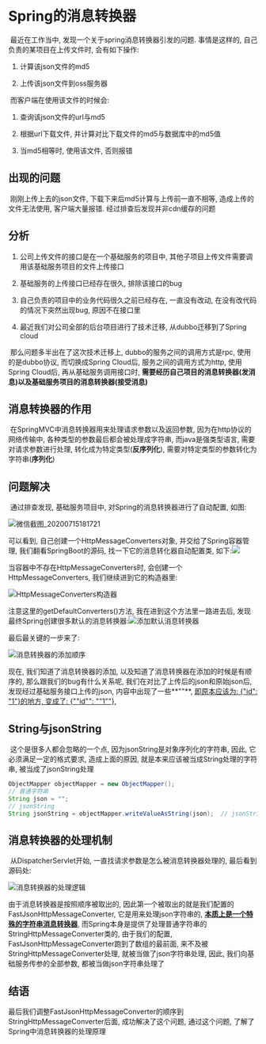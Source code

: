 

# Spring的消息转换器

​		最近在工作当中, 发现一个关于spring消息转换器引发的问题. 事情是这样的, 自己负责的某项目在上传文件时, 会有如下操作:

 1. 计算该json文件的md5

 2. 上传该json文件到oss服务器

​		而客户端在使用该文件的时候会:

 1. 查询该json文件的url与md5

 2. 根据url下载文件, 并计算对比下载文件的md5与数据库中的md5值

 3. 当md5相等时, 使用该文件, 否则报错

## 出现的问题

​		刚刚上传上去的json文件, 下载下来后md5计算与上传前一直不相等, 造成上传的文件无法使用, 客户端大量报错. 经过排查后发现并非cdn缓存的问题

## 分析

  1. 公司上传文件的接口是在一个基础服务的项目中, 其他子项目上传文件需要调用该基础服务项目的文件上传接口

  2. 基础服务的上传接口已经存在很久, 排除该接口的bug

  3. 自己负责的项目中的业务代码很久之前已经存在, 一直没有改动, 在没有改代码的情况下突然出现bug, 原因不在接口里

  4. 最近我们对公司全部的后台项目进行了技术迁移, 从dubbo迁移到了Spring cloud

​		那么问题多半出在了这次技术迁移上, dubbo的服务之间的调用方式是rpc, 使用的是dubbo协议, 而切换成Spring Cloud后, 服务之间的调用方式为http, 使用Spring Cloud后, 再从基础服务调用接口时, **需要经历自己项目的消息转换器(发消息)以及基础服务项目的消息转换器(接受消息)**

## 消息转换器的作用

​		在SpringMVC中消息转换器用来处理请求参数以及返回参数, 因为在http协议的网络传输中, 各种类型的参数最后都会被处理成字符串, 而java是强类型语言, 需要对请求参数进行处理, 转化成为特定类型(**反序列化**), 需要对特定类型的参数转化为字符串(**序列化**)

## 问题解决

​		通过排查发现, 基础服务项目中, 对Spring的消息转换器进行了自动配置, 如图:

![微信截图_20200715181721](D:\notes\img\一个错误的消息转换器自动配置类.png)

可以看到, 自己创建一个HttpMessageConverters对象, 并交给了Spring容器管理, 我们翻看SpringBoot的源码, 找一下它的消息转化器自动配置类, 如下:![](D:\notes\img\SpringBoot消息转换器自动配置类.png)

当容器中不存在HttpMessageConverters时, 会创建一个HttpMessageConverters, 我们继续进到它的构造器里:

![HttpMessageConverters构造器](D:\notes\img\HttpMessageConverters构造器.png)

注意这里的getDefaultConverters()方法, 我在进到这个方法里一路进去后, 发现最终Spring创建很多默认的消息转换器:![添加默认消息转换器](D:\notes\img\添加默认消息转换器.png)

最后最关键的一步来了:

![消息转换器的添加顺序](D:\notes\img\消息转换器的添加顺序.png)

现在, 我们知道了消息转换器的添加, 以及知道了消息转换器在添加的时候是有顺序的, 那么跟我们的bug有什么关系呢, 我们在对比了上传后的json和原始json后, 发现经过基础服务接口上传的json, 内容中出现了一些**""**, <u>即原本应该为: {"id": "1"}的地方, 变成了: {"\"id\"": ""1""}</u>, 

## String与jsonString

​		这个是很多人都会忽略的一个点, 因为jsonString是对象序列化的字符串, 因此, 它必须满足一定的格式要求, 造成上面的原因, 就是本来应该被当成String处理的字符串, 被当成了jsonString处理

```java
ObjectMapper objectMapper = new ObjectMapper();
// 普通字符串
String json = "";
// jsonString
String jsonString = objectMapper.writeValueAsString(json);  // jsonString = "\"\"";
```

## 消息转换器的处理机制

​		从DispatcherServlet开始, 一直找请求参数是怎么被消息转换器处理的, 最后看到源码处:

![消息转换器的处理逻辑](D:\notes\img\消息转换器的处理逻辑.png)

由于消息转换器是按照顺序被取出的, 因此第一个被取出的就是我们配置的FastJsonHttpMessageConverter, 它是用来处理json字符串的, <u>**本质上是一个特殊的字符串消息转换器**</u>, 而Spring本身是提供了处理普通字符串的StringHttpMessageConverter类的, 由于我们的配置,  FastJsonHttpMessageConverter跑到了数组的最前面, 来不及被StringHttpMessageConverter处理, 就被当做了json字符串处理, 因此, 我们向基础服务传参的全部参数, 都被当做json字符串处理了

## 结语

​		最后我们调整FastJsonHttpMessageConverter的顺序到StringHttpMessageConverter后面, 成功解决了这个问题, 通过这个问题, 了解了Spring中消息转换器的处理原理

